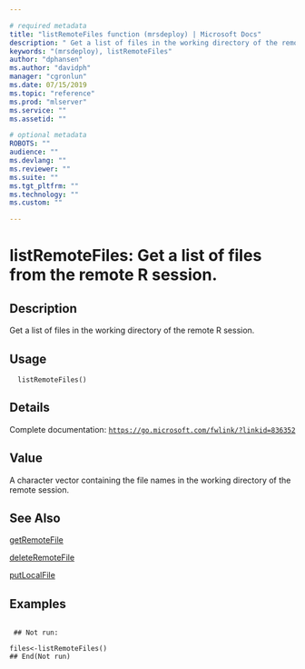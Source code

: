 ```yaml
--- 

# required metadata 
title: "listRemoteFiles function (mrsdeploy) | Microsoft Docs" 
description: " Get a list of files in the working directory of the remote R session. " 
keywords: "(mrsdeploy), listRemoteFiles" 
author: "dphansen"
ms.author: "davidph" 
manager: "cgronlun" 
ms.date: 07/15/2019
ms.topic: "reference" 
ms.prod: "mlserver"  
ms.service: "" 
ms.assetid: "" 

# optional metadata 
ROBOTS: "" 
audience: "" 
ms.devlang: "" 
ms.reviewer: "" 
ms.suite: "" 
ms.tgt_pltfrm: "" 
ms.technology: "" 
ms.custom: "" 

--- 
```





 # listRemoteFiles: Get a list of files from the remote R session. 
 ## Description

Get a list of files in the working directory of the remote R session.


 ## Usage

```   
  listRemoteFiles()

```

 ## Details

Complete documentation: [`https://go.microsoft.com/fwlink/?linkid=836352`](https://go.microsoft.com/fwlink/?linkid=836352)



 ## Value

A character vector containing the file names in the working directory of the remote session.

 ## See Also

[getRemoteFile](getRemoteFile.md)

[deleteRemoteFile](deleteRemoteFile.md)

[putLocalFile](putLocalFile.md)

 ## Examples

 ```

  ## Not run:

files<-listRemoteFiles()
 ## End(Not run) 
```

